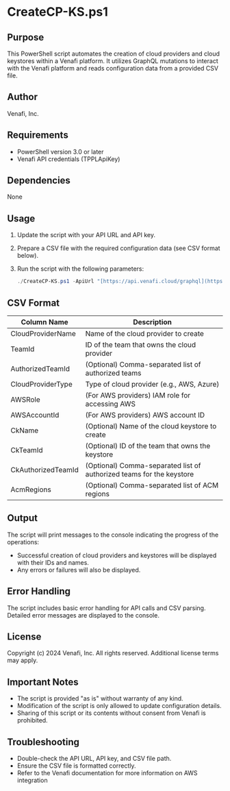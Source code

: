 # CreateCP-KS.ps1

## Purpose

This PowerShell script automates the creation of cloud providers and cloud keystores within a Venafi platform. It utilizes GraphQL mutations to interact with the Venafi platform and reads configuration data from a provided CSV file.

## Author

Venafi, Inc.

## Requirements

* PowerShell version 3.0 or later
* Venafi API credentials (TPPLApiKey)

## Dependencies

None

## Usage

1. Update the script with your API URL and API key.
2. Prepare a CSV file with the required configuration data (see CSV format below).
3. Run the script with the following parameters:

   ```powershell
   ./CreateCP-KS.ps1 -ApiUrl "[https://api.venafi.cloud/graphql](https://api.venafi.cloud/graphql)" -TPPLApiKey "your_api_key" -CsvPath "path/to/your/data.csv"
   

## CSV Format

| Column Name        | Description                                                                          |
|---------------------|-----------------------------------------------------------------------------------------------|
| CloudProviderName  | Name of the cloud provider to create                                                     |
| TeamId              | ID of the team that owns the cloud provider                                                  |
| AuthorizedTeamId    | (Optional) Comma-separated list of authorized teams                                 |
| CloudProviderType   | Type of cloud provider (e.g., AWS, Azure)                                                    |
| AWSRole             | (For AWS providers) IAM role for accessing AWS                                          |
| AWSAccountId        | (For AWS providers) AWS account ID                                                      |
| CkName              | (Optional) Name of the cloud keystore to create                                            |
| CkTeamId            | (Optional) ID of the team that owns the keystore                                            |
| CkAuthorizedTeamId  | (Optional) Comma-separated list of authorized teams for the keystore |
| AcmRegions          | (Optional) Comma-separated list of ACM regions                                         |

## Output

The script will print messages to the console indicating the progress of the operations:

* Successful creation of cloud providers and keystores will be displayed with their IDs and names.
* Any errors or failures will also be displayed.

## Error Handling

The script includes basic error handling for API calls and CSV parsing. Detailed error messages are displayed to the console.

## License

Copyright (c) 2024 Venafi, Inc. All rights reserved. Additional license terms may apply.

## Important Notes

* The script is provided "as is" without warranty of any kind.
* Modification of the script is only allowed to update configuration details.
* Sharing of this script or its contents without consent from Venafi is prohibited.

## Troubleshooting

* Double-check the API URL, API key, and CSV file path.
* Ensure the CSV file is formatted correctly.
* Refer to the Venafi documentation for more information on AWS integration



